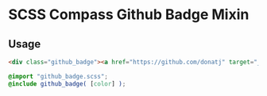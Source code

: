 # SCSS Compass Github Badge Mixin

## Usage

```html
<div class="github_badge"><a href="https://github.com/donatj" target="_blank">Fork me on Github!</a></div>
```

```scss
@import "github_badge.scss";
@include github_badge( [color] );
```
